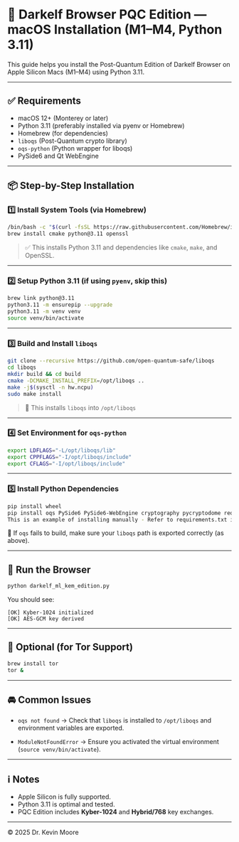 # 🍏 Darkelf Browser PQC Edition — macOS Installation (M1–M4, Python 3.11)

This guide helps you install the Post-Quantum Edition of Darkelf Browser on Apple Silicon Macs (M1–M4) using Python 3.11.

---

## ✅ Requirements

* macOS 12+ (Monterey or later)
* Python 3.11 (preferably installed via pyenv or Homebrew)
* Homebrew (for dependencies)
* `liboqs` (Post-Quantum crypto library)
* `oqs-python` (Python wrapper for liboqs)
* PySide6 and Qt WebEngine

---

## 📦 Step-by-Step Installation

### 1️⃣ Install System Tools (via Homebrew)

```bash
/bin/bash -c "$(curl -fsSL https://raw.githubusercontent.com/Homebrew/install/HEAD/install.sh)"
brew install cmake python@3.11 openssl
```

> ✅ This installs Python 3.11 and dependencies like `cmake`, `make`, and OpenSSL.

---

### 2️⃣ Setup Python 3.11 (if using `pyenv`, skip this)

```bash
brew link python@3.11
python3.11 -m ensurepip --upgrade
python3.11 -m venv venv
source venv/bin/activate
```

---

### 3️⃣ Build and Install `liboqs`

```bash
git clone --recursive https://github.com/open-quantum-safe/liboqs
cd liboqs
mkdir build && cd build
cmake -DCMAKE_INSTALL_PREFIX=/opt/liboqs ..
make -j$(sysctl -n hw.ncpu)
sudo make install
```

> 📁 This installs `liboqs` into `/opt/liboqs`

---

### 4️⃣ Set Environment for `oqs-python`

```bash
export LDFLAGS="-L/opt/liboqs/lib"
export CPPFLAGS="-I/opt/liboqs/include"
export CFLAGS="-I/opt/liboqs/include"
```

---

### 5️⃣ Install Python Dependencies

```bash
pip install wheel
pip install oqs PySide6 PySide6-WebEngine cryptography pycryptodome requests beautifulsoup4 adblockparser stem
This is an example of installing manually - Refer to requirements.txt in Darkelf PQC Repo
```

📅 If `oqs` fails to build, make sure your `liboqs` path is exported correctly (as above).

---

## 🚀 Run the Browser

```bash
python darkelf_ml_kem_edition.py
```

You should see:

```
[OK] Kyber-1024 initialized
[OK] AES-GCM key derived
```

---

## 🔧 Optional (for Tor Support)

```bash
brew install tor
tor &
```

---

## 🚘 Common Issues

* `oqs not found`
  → Check that `liboqs` is installed to `/opt/liboqs` and environment variables are exported.

* `ModuleNotFoundError`
  → Ensure you activated the virtual environment (`source venv/bin/activate`).

---

## ℹ️ Notes

* Apple Silicon is fully supported.
* Python 3.11 is optimal and tested.
* PQC Edition includes **Kyber-1024** and **Hybrid/768** key exchanges.

---

© 2025 Dr. Kevin Moore
